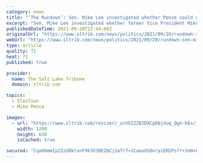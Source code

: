 ```yaml
---
category: news
title: "‘The Rundown’: Sen. Mike Lee investigated whether Pence could declare Trump winner of 2020 election"
excerpt: "Sen. Mike Lee investigated whether former Vice President Mike Pence could declare Donald Trump the winner of the 2020 election according to a new book."
publishedDateTime: 2021-09-20T12:44:00Z
originalUrl: "https://www.sltrib.com/news/politics/2021/09/20/rundown-sen-mike-lee/"
webUrl: "https://www.sltrib.com/news/politics/2021/09/20/rundown-sen-mike-lee/"
type: article
quality: 71
heat: 71
published: true

provider:
  name: The Salt Lake Tribune
  domain: sltrib.com

topics:
  - Election
  - Mike Pence

images:
  - url: "https://www.sltrib.com/resizer/_ucVGIZZB3DXCpD6jduq_Qgh-bE=/1200x630/cloudfront-us-east-1.images.arcpublishing.com/sltrib/D2NAG4FCOBGG3KKMTB5XT3WKVM.jpg"
    width: 1200
    height: 630
    isCached: true

secured: "Cqo6RmmIp2ZzURktxnF9k3V30E2bCj2aTr7+JCaasOSBnryiEM2Ps7r+3nN+UzKBqVj0mcY9+0DZI6nA4QWcIyN3cj9VsfYK6xQmX9U4FHTrIZUH96//E2BtofDSn3XTgyP3x2pjezZHJzHJIOfrqygWPc3BR5BAWwnt/J9oMOLdfePOK+/jjOhPeNYGt4Lpg0GZdeoQBT/iMvBMGxWaNVBb0iVpmdVfowGmGSs+/qugR4eP6BxnKmqWWeJB27bVZ+fWg1eAzpMNCqAEJ6b5dFkNulv5BsZSu9muSkkpgeFnVfHeQIQrkAJaEHrfqM+3Km2TyYcPoO2QsPxP6JIj4hdZYNoZJJAXmYGxt7L5zSw=;Ar4QjYCM3H5FzTSucRuTLg=="
---
```



